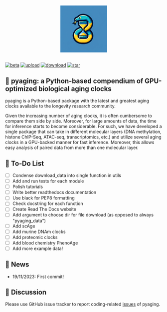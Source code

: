 <p align="center">
  <img height="150" src="logo.png" />
</p>

<!--![Logo](https://url-to-your-logo/logo.png)-->

##

[![beta](https://img.shields.io/badge/status-beta-yellow)](https://github.com/rsinghlab/pyaging)
[![upload](https://img.shields.io/pypi/v/pyaging?logo=PyPI)](https://pypi.org/project/pyaging/) 
[![download](https://static.pepy.tech/badge/pyaging)](https://pepy.tech/project/pyaging)
[![star](https://img.shields.io/github/stars/rsinghlab/pyaging?logo=GitHub&color=red)](https://github.com/rsinghlab/pyaging/stargazers)

<!--
[![build](https://github.com/rsinghlab/pyaging/actions/workflows/python-package.yml/badge.svg)](https://github.com/rsinghlab/pyaging/actions/workflows/python-package.yml)
[![documentation](https://readthedocs.org/projects/pyaging/badge/?version=latest)](https://pyaging.readthedocs.io/en/latest/)
[![upload_python_package](https://github.com/rsinghlab/pyaging/actions/workflows/python-publish.yml/badge.svg)](https://github.com/rsinghlab/pyaging/actions/workflows/python-publish.yml)
[![test](https://github.com/rsinghlab/pyaging/actions/workflows/python-plain-run-test.yml/badge.svg)](https://github.com/rsinghlab/pyaging/actions/workflows/python-plain-run-test.yml)
-->

## 🐍 **pyaging**: a Python-based compendium of GPU-optimized biological aging clocks

pyaging is a Python-based package with the latest and greatest aging clocks available to the longevity research community.

<!--
[Installation](https://dynamo-release.readthedocs.io/en/latest/ten_minutes_to_dynamo.html#how-to-install) - [Ten minutes to dynamo](https://dynamo-release.readthedocs.io/en/latest/ten_minutes_to_dynamo.html) - [Tutorials](https://dynamo-release.readthedocs.io/en/latest/notebooks/Differential_geometry.html) - [API](https://dynamo-release.readthedocs.io/en/latest/API.html) - [Citation](https://www.sciencedirect.com/science/article/pii/S0092867421015774?via%3Dihub) - [Theory](https://dynamo-release.readthedocs.io/en/latest/notebooks/Primer.html)
-->

Given the increasing number of aging clocks, it is often cumbersome to compare them side by side. Moreover, for large amounts of data, the time for inference starts to become considerable. For such, we have developed a single package that can take in different molecular layers (DNA methylation, histone ChIP-Seq, ATAC-seq, transcriptomics, etc.) and utilize several aging clocks in a GPU-backed manner for fast inference. Moreover, this allows easy analysis of paired data from more than one molecular layer. 

## 📝 To-Do List

- [ ] Condense download_data into single function in utils
- [ ] Add and run tests for each module
- [ ] Polish tutorials 
- [ ] Write better readthedocs documentation
- [ ] Use black for PEP8 formatting
- [ ] Check docstring for each function
- [ ] Create Read The Docs website
- [ ] Add argument to choose dir for file download (as opposed to always "pyaging_data")
- [ ] Add scAge
- [ ] Add murine DNAm clocks
- [ ] Add proteomic clocks
- [ ] Add blood chemistry PhenoAge
- [ ] Add more example data!

## 📰 News
* 19/11/2023: First commit!

## 💬 Discussion 
Please use GitHub issue tracker to report coding-related [issues](https://github.com/rsinghlab/pyaging/issues) of pyaging.


